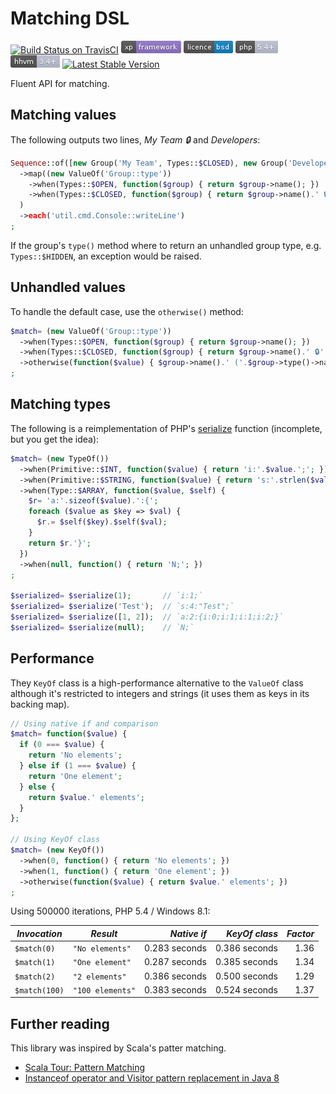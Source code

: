 Matching DSL
============

[![Build Status on TravisCI](https://secure.travis-ci.org/xp-forge/match.svg)](http://travis-ci.org/xp-forge/match)
[![XP Framework Module](https://raw.githubusercontent.com/xp-framework/web/master/static/xp-framework-badge.png)](https://github.com/xp-framework/core)
[![BSD Licence](https://raw.githubusercontent.com/xp-framework/web/master/static/licence-bsd.png)](https://github.com/xp-framework/core/blob/master/LICENCE.md)
[![Required PHP 5.4+](https://raw.githubusercontent.com/xp-framework/web/master/static/php-5_4plus.png)](http://php.net/)
[![Required HHVM 3.4+](https://raw.githubusercontent.com/xp-framework/web/master/static/hhvm-3_4plus.png)](http://hhvm.com/)
[![Latest Stable Version](https://poser.pugx.org/xp-forge/match/version.png)](https://packagist.org/packages/xp-forge/match)

Fluent API for matching.

Matching values
---------------
The following outputs two lines, *My Team 🔒* and *Developers*:

```php
Sequence::of([new Group('My Team', Types::$CLOSED), new Group('Developers', Types::$OPEN)])
  ->map((new ValueOf('Group::type'))
    ->when(Types::$OPEN, function($group) { return $group->name(); })
    ->when(Types::$CLOSED, function($group) { return $group->name().' 🔒'; })
  )
  ->each('util.cmd.Console::writeLine')
;
```

If the group's `type()` method where to return an unhandled group type, e.g. `Types::$HIDDEN`, an exception would be raised.

Unhandled values
----------------
To handle the default case, use the `otherwise()` method:

```php
$match= (new ValueOf('Group::type'))
  ->when(Types::$OPEN, function($group) { return $group->name(); })
  ->when(Types::$CLOSED, function($group) { return $group->name().' 🔒'; })
  ->otherwise(function($value) { $group->name().' ('.$group->type()->name().')'; })
;
```

Matching types
--------------
The following is a reimplementation of PHP's [serialize](http://php.net/serialize) function (incomplete, but you get the idea):

```php
$match= (new TypeOf())
  ->when(Primitive::$INT, function($value) { return 'i:'.$value.';'; })
  ->when(Primitive::$STRING, function($value) { return 's:'.strlen($value).':"'.$value.'";'; })
  ->when(Type::$ARRAY, function($value, $self) {
    $r= 'a:'.sizeof($value).':{';
    foreach ($value as $key => $val) {
      $r.= $self($key).$self($val);
    }
    return $r.'}';
  })
  ->when(null, function() { return 'N;'; })
;

$serialized= $serialize(1);       // `i:1;`
$serialized= $serialize('Test');  // `s:4:"Test";`
$serialized= $serialize([1, 2]);  // `a:2:{i:0;i:1;i:1;i:2;}`
$serialized= $serialize(null);    // `N;`
```

Performance
-----------
They `KeyOf` class is a high-performance alternative to the `ValueOf` class although it's restricted to integers and strings (it uses them as keys in its backing map).

```php
// Using native if and comparison
$match= function($value) {
  if (0 === $value) {
    return 'No elements';
  } else if (1 === $value) {
    return 'One element';
  } else {
    return $value.' elements';
  }
};

// Using KeyOf class
$match= (new KeyOf())
  ->when(0, function() { return 'No elements'; })
  ->when(1, function() { return 'One element'; })
  ->otherwise(function($value) { return $value.' elements'; })
;
```

Using 500000 iterations, PHP 5.4 / Windows 8.1:

| *Invocation*  | *Result*         | *Native if*   | *KeyOf class* | *Factor* |
| ------------- | ---------------- | ------------: | ------------: | -------: |
| `$match(0)`   | `"No elements"`  | 0.283 seconds | 0.386 seconds | 1.36     |
| `$match(1)`   | `"One element"`  | 0.287 seconds | 0.385 seconds | 1.34     |
| `$match(2)`   | `"2 elements"`   | 0.386 seconds | 0.500 seconds | 1.29     |
| `$match(100)` | `"100 elements"` | 0.383 seconds | 0.524 seconds | 1.37     |


Further reading
---------------
This library was inspired by Scala's patter matching.

* [Scala Tour: Pattern Matching](http://docs.scala-lang.org/tutorials/tour/pattern-matching.html)
* [Instanceof operator and Visitor pattern replacement in Java 8](http://www.nurkiewicz.com/2013/09/instanceof-operator-and-visitor-pattern.html)